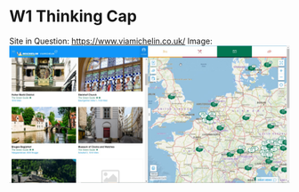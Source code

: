 # W1 Thinking Cap
  Site in Question: https://www.viamichelin.co.uk/
  Image: ![Image](https://github.com/ec028/DH151/blob/main/Week1/DH151W1image.jpg)


